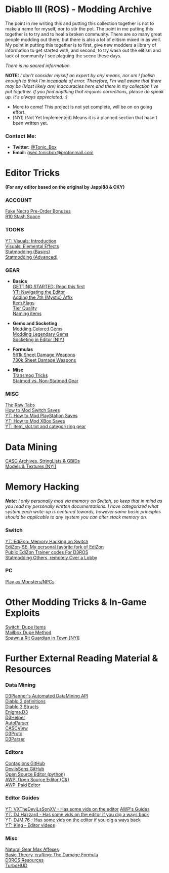 # Diablo III (ROS) - Modding Archive
The point in me writing this and putting this collection together is not to make a name for myself, nor to stir the pot. The point in me putting this together is to try and to heal a broken community. There are so many great people modding out there, but there is also a lot of elitism mixed in as well. My point in putting this together is to first, give new modders a library of information to get started with, and second, to try wash out the elitism and lack of community I see plaguing the scene these days.  
  
_There is no sacred information._
  
**NOTE:** _I don't consider myself an expert by any means, nor am I foolish enough to think I'm incapable of error. Therefore, I'm well aware that there may be (Most likely are) inaccuracies here and there in my collection I've put together. If you find anything that requires corrections, please do speak up. It's always appreciated. :)_
  
* More to come! This project is not yet complete, will be on on going effort.  
* [NYI] (Not Yet Implemented) Means it is a planned section that hasn't been written yet.  
  
### Contact Me:  
* **Twitter:** [@Tonic_Box](https://twitter.com/Tonic_Box)
* **Email:** [gsec.tonicbox@protonmail.com](mailto:gsec.tonicbox@protonmail.com)
  
# Editor Tricks
**(For any editor based on the original by Jappi88 & CKY)**

### ACCOUNT  
[Fake Necro Pre-Order Bonuses](EditorTricks/FakeNecroPreOrder.md)  
[910 Stash Space](EditorTricks/910StashSpace.md)  

### TOONS 
[YT: Visuals: Introduction](https://www.youtube.com/watch?v=OTi-igTs4jI)  
[Visuals: Elemental Effects](EditorTricks/VisualsElementalEffects.md)  
[Statmodding (Basics)](EditorTricks/How2Statmod.md)  
[Statmodding (Advanced)](EditorTricks/StatmoddingAdvanced.md)

### GEAR
* **Basics**  
[GETTING STARTED: Read this first](EditorTricks/GettingStartedWithGearModding.md)  
[YT: Navigating the Editor](https://www.youtube.com/watch?v=mdRdimc_Zu0&t=46s)  
[Adding the 7th (Mystic) Affix](EditorTricks/MysticTabAffex.md)  
[Item Flags](EditorTricks/flags.md)  
[Tier Quality](EditorTricks/TierQuality.md)  
[Naming items](EditorTricks/NamingItems.md)  

* **Gems and Socketing**  
[Modding Colored Gems](EditorTricks/coloredGems.md)  
[Modding Legendary Gems](EditorTricks/ModdingLegendaryGems.md)  
[Socketing in Editor [NIY]](EditorTricks/SocketingInEditor.md)  

* **Formulas**  
[561k Sheet Damage Weapons](EditorTricks/561kSheetDamageWeapons.md)  
[730k Sheet Damage Weapons](EditorTricks/730kSheetDamageWeapons.md)

* **Misc**  
[Transmog Tricks](EditorTricks/TransmogTricks.md)  
[Statmod vs. Non-Statmod Gear](EditorTricks/StatmodVsNonStatmodGear.md)

### MISC
[The Raw Tabs](EditorTricks/RawTabs.md)  
[How to Mod Switch Saves](EditorTricks/EditSwitchSave.md)  
[YT: How to Mod PlayStation Saves](https://www.youtube.com/watch?v=CM6xAo6uH3E)  
[YT: How to Mod XBox Saves](https://www.youtube.com/watch?v=A21lznmZ-K4)  
[YT: item_slot.txt and categorizing gear](https://www.youtube.com/watch?v=rOXRV-bEJHM&t=295s)  
  
  
# Data Mining
[CASC Archives, StringLists & GBIDs](DataMining/StringListsCASCAndGBIDs.md)    
[Models & Textures [NYI]](DataMining/ModelsAndTextures.md)  
  
  
# Memory Hacking
_**Note:** I only personally mod via memory on Switch, so keep that in mind as you read my personally written documentations. I have categorized what system each write-up is centered towards, however same basic principles should be applicable to any system you can alter stack memory on._  
### Switch
[YT: EdiZon: Memory Hacking on Switch](https://www.youtube.com/watch?v=hzzwIwyvrO8&t=475s)  
[EdiZon-SE: My personal favorite fork of EdiZon](https://github.com/tomvita/EdiZon-SE)  
[Public EdiZon Trainer codes For D3ROS](https://www.cheatslips.com/game/diablo-iii-eternal-collection)  
[Statmodding Others, remotely Over a Lobby](MemoryHacking/StatmodOthersOverLobby.md)  

### PC
[Play as Monsters/NPCs](https://hubpages.com/games-hobbies/How-to-Play-As-Monsters-In-Diablo-III)  
  
  
#  Other Modding Tricks & In-Game Exploits
[Switch: Dupe Items](https://www.youtube.com/watch?v=Kw-0euRXCWY&t=18s)  
[Mailbox Dupe Method](https://www.youtube.com/watch?v=fCq-4dIPulo)  
[Spawn a Rit Guardian in Town [NYI]](Other/SpawnRiftGuardianInTown.md)  
  
  
# Further External Reading Material & Resources
### Data Mining
[D3Planner's Automated DataMining API](https://www.d3planner.com/game/)  
[Diablo 3 definitions](https://www.unknowncheats.me/wiki/Diablo:Diablo_3_Definitions)  
[Diablo 3 Structs](https://www.unknowncheats.me/wiki/Diablo:D3_Base_Structs)  
[Enigma.D3](https://github.com/daugis29/Enigma.D3)  
[D3Helper](https://github.com/d3bug1/D3Helper.Public)  
[AutoParser](https://github.com/d07RiV/AutoParser)  
[CASCView](http://www.zezula.net/en/casc/main.html)  
[D3Proto](https://github.com/hazzik/d3proto)  
[D3Parser](https://github.com/CaiMiao/D3Parser)  

### Editors
[Contagions GitHub](https://github.com/ooCONTAGIONoo/)  
[DevilsSons GitHub](https://github.com/xXTheDevilsSonXx/)  
[Open Source Editor (python)](https://github.com/unixtreme/D3Edit/)  
[AWP: Open Source Editor (C#)](http://diiiedit.awp-ent.com/Source/)  
[AWP: Paid Editor](http://diiiedit.awp-ent.com/)  

### Editor Guides
[YT: VXTheDeviLsSonXV - Has some vids on the editor](https://www.youtube.com/channel/UCLBAkdoPx5PuABYIthCK0Rw)
[AWP's Guides](http://forum.awp-ent.com/index.php/guide)  
[YT: DJ Hazzard - Has some vids on the editor if you dig a ways back](https://www.youtube.com/user/7funnyman)  
[YT: DJM 76 - Has some vids on the editor if you dig a ways back](https://www.youtube.com/user/Kradnamx)  
[YT: King - Editor videos](https://www.youtube.com/channel/UCZ-zY0gIxu3Eiaw1TxEdcTA)

### Misc
[Natural Gear Max Affexes](https://docs.google.com/spreadsheets/d/1UlY9Io0rK87rUGXqoAspSExOT9W9MvrBSssSCL5cSuw/edit#gid=0)  
[Basic Theory-crafting: The Damage Formula](http://diablo.blizzpro.com/2014/05/17/basic-theorycrafting-damage-formula/)  
[D3ROS Resources](http://d3resource.com/)  
[TurboHUD](https://www.ownedcore.com/forums/diablo-3/turbohud/turbohud-releases/)  
